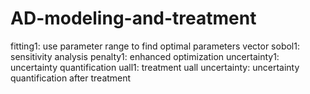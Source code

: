 # AD-modeling-and-treatment
fitting1: use parameter range to find optimal parameters vector
sobol1: sensitivity analysis
penalty1: enhanced optimization 
uncertainty1: uncertainty quantification 
uall1: treatment 
uall uncertainty: uncertainty quantification after treatment
